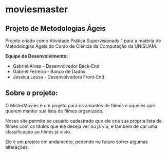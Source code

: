 # moviesmaster
## Projeto de Metodologias Ágeis
Projeto criado como Atividade Prática Supervisionada 1 para a matéria de Metodologias Ágeis do Curso de Ciência da Computação da UNISUAM.

**Equipe de Desenvolvimento:**
- Gabriel Alves - Desenvolvedor Back-End
- Gabriel Ferreira - Banco de Dados
- Jessica Lessa - Desenvolvedora Front-End

## Sobre o projeto:
O MisterMovies é um projeto para os amantes de filmes e aqueles que querem manter sua lista de filmes organizada.

Nosso site permite ao usuário cadastrado que ele cria sua própria lista de filmes com os títulos que ele deseja ver ou já viu, e também de dar uma classificação ao filmes já visto.

Ele é um projeto em andamento, podendo no futuro sofrer algumas alterações.
